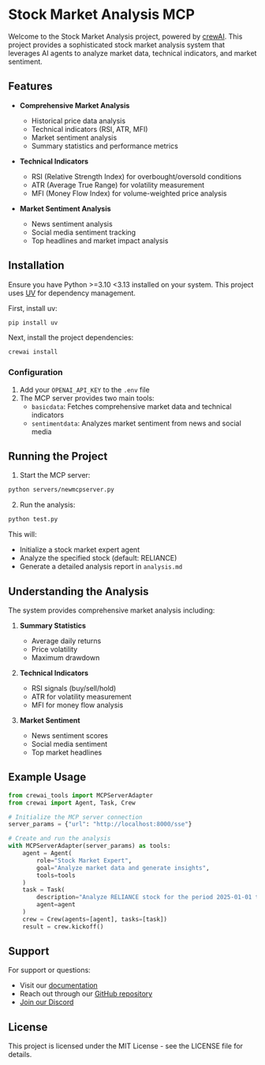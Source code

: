 # Stock Market Analysis MCP

Welcome to the Stock Market Analysis project, powered by [crewAI](https://crewai.com). This project provides a sophisticated stock market analysis system that leverages AI agents to analyze market data, technical indicators, and market sentiment.

## Features

- **Comprehensive Market Analysis**
  - Historical price data analysis
  - Technical indicators (RSI, ATR, MFI)
  - Market sentiment analysis
  - Summary statistics and performance metrics

- **Technical Indicators**
  - RSI (Relative Strength Index) for overbought/oversold conditions
  - ATR (Average True Range) for volatility measurement
  - MFI (Money Flow Index) for volume-weighted price analysis

- **Market Sentiment Analysis**
  - News sentiment analysis
  - Social media sentiment tracking
  - Top headlines and market impact analysis

## Installation

Ensure you have Python >=3.10 <3.13 installed on your system. This project uses [UV](https://docs.astral.sh/uv/) for dependency management.

First, install uv:
```bash
pip install uv
```

Next, install the project dependencies:
```bash
crewai install
```

### Configuration

1. Add your `OPENAI_API_KEY` to the `.env` file
2. The MCP server provides two main tools:
   - `basicdata`: Fetches comprehensive market data and technical indicators
   - `sentimentdata`: Analyzes market sentiment from news and social media

## Running the Project

1. Start the MCP server:
```bash
python servers/newmcpserver.py
```

2. Run the analysis:
```bash
python test.py
```

This will:
- Initialize a stock market expert agent
- Analyze the specified stock (default: RELIANCE)
- Generate a detailed analysis report in `analysis.md`

## Understanding the Analysis

The system provides comprehensive market analysis including:

1. **Summary Statistics**
   - Average daily returns
   - Price volatility
   - Maximum drawdown

2. **Technical Indicators**
   - RSI signals (buy/sell/hold)
   - ATR for volatility measurement
   - MFI for money flow analysis

3. **Market Sentiment**
   - News sentiment scores
   - Social media sentiment
   - Top market headlines

## Example Usage

```python
from crewai_tools import MCPServerAdapter
from crewai import Agent, Task, Crew

# Initialize the MCP server connection
server_params = {"url": "http://localhost:8000/sse"}

# Create and run the analysis
with MCPServerAdapter(server_params) as tools:
    agent = Agent(
        role="Stock Market Expert",
        goal="Analyze market data and generate insights",
        tools=tools
    )
    task = Task(
        description="Analyze RELIANCE stock for the period 2025-01-01 to 2025-01-30",
        agent=agent
    )
    crew = Crew(agents=[agent], tasks=[task])
    result = crew.kickoff()
```

## Support

For support or questions:
- Visit our [documentation](https://docs.crewai.com)
- Reach out through our [GitHub repository](https://github.com/joaomdmoura/crewai)
- [Join our Discord](https://discord.com/invite/X4JWnZnxPb)

## License

This project is licensed under the MIT License - see the LICENSE file for details.
